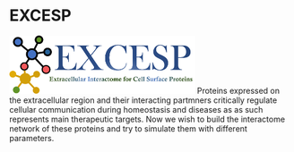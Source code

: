 # EXCESP


![EXCESP](/data/Slide2.jpg) Proteins expressed on the extracellular region and their interacting partmners critically regulate cellular communication during homeostasis and diseases as as such represents main therapeutic targets. Now we wish to build the interactome network  of these proteins and try to simulate them with different parameters.
